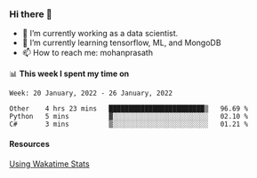 ### Hi there 👋

- 🔭 I’m currently working as a data scientist.
- 🌱 I’m currently learning tensorflow, ML, and MongoDB
- 📫 How to reach me: mohanprasath

📊 **This week I spent my time on**
<!--START_SECTION:waka-->
```text
Week: 20 January, 2022 - 26 January, 2022

Other    4 hrs 23 mins   ████████████████████████▒   96.69 % 
Python   5 mins          ▓░░░░░░░░░░░░░░░░░░░░░░░░   02.10 % 
C#       3 mins          ▒░░░░░░░░░░░░░░░░░░░░░░░░   01.21 % 
```
<!--END_SECTION:waka-->

#### Resources
[Using Wakatime Stats](https://github.com/marketplace/actions/waka-readme)

